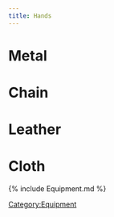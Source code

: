 ```yaml
---
title: Hands
---
```


# Metal

# Chain

# Leather

# Cloth

{% include Equipment.md %}

[Category:Equipment](Category:Equipment "wikilink")